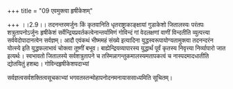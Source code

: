 +++
title = "09 एवमुक्त्वा हृषीकेशम्"

+++
।।2.9।। तदनन्तरमर्जुनः किं कृतवानिति धृतराष्ट्राकाङ्क्षायां गुडाकेशो
जितालस्यः परंतपः शत्रुतापनोऽर्जुनः हृषीकेशं
सर्वेन्द्रियप्रवर्तकत्वेनान्तर्यामिणं गोविन्दं गां वेदलक्षणां वाणीं
विन्दतीति व्युत्पत्त्या सर्ववेदोपादानत्वेन सर्वज्ञम्। आदौ एवंकथं
भीष्ममहं संख्ये इत्यादिना युद्धस्वरूपायोग्यतामुक्त्वा तदनन्दरंन योत्स्ये
इति युद्धफलाभावं चोक्त्वा तूष्णीं बभूव। बाह्येन्द्रियव्यापारस्य
युद्धार्थं पूर्वं कृतस्य निवृत्त्या निर्व्यापारो जात इत्यर्थः। स्वभावतो
जितालस्ये सर्वशत्रुतापने च तस्मिन्नागन्तुकमालस्यमतापकत्वं च
नास्पदमादधातीति द्योतयितुं हशब्दः। गोविन्दहृषीकेशपदाभ्यां  
  
सर्वज्ञत्वसर्वशक्तित्वसूचकाभ्यां भगवतस्तन्मोहापनोदनमनायाससाध्यमिति
सूचितम्।  
